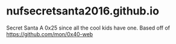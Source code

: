 # nufsecretsanta2016.github.io
Secret Santa 
A 0x25 since all the cool kids have one.
Based off of https://github.com/mon/0x40-web
